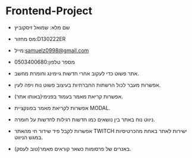 # Frontend-Project
- שם מלא: שמואל זיסקוביץ 
- מס מחזור:D130222ER
- מייל:samuelz0998@gmail.com  
- מספר טלפון:0503400680

- אתר פשוט כדי לעקוב אחרי חדשות גיימינג וחומרת מחשב.
- אפשרות מעבר לכול הרשתות החברתיות בעיצוב פשוט נוח ויפה לעין.
- אפשרות קריאת מאמר בעמוד בפנימי(באותו אתר).
- אפשרות לקריאת מאמר בפונקציית MODAL.
- ניווט נוח באתר בין נושאים כמו חדשות רגילות לחדשות על חומרה. 
- אפשרות לקבל פיד שידור חי מהאתר TWITCH ישירות לאתר באחת מהכרטיסיות במגש הניווט.
- באנרים של פרסומות כשאר קוראים מאמר(טוב לעסק).
